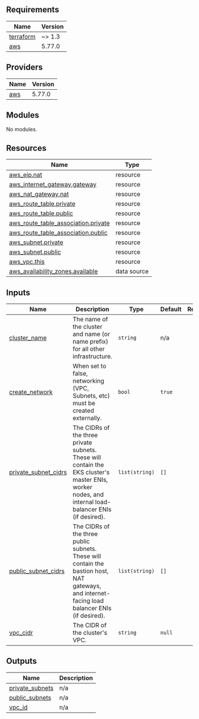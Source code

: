 <!-- BEGIN_TF_DOCS -->
## Requirements

| Name | Version |
|------|---------|
| <a name="requirement_terraform"></a> [terraform](#requirement\_terraform) | ~> 1.3 |
| <a name="requirement_aws"></a> [aws](#requirement\_aws) | 5.77.0 |

## Providers

| Name | Version |
|------|---------|
| <a name="provider_aws"></a> [aws](#provider\_aws) | 5.77.0 |

## Modules

No modules.

## Resources

| Name | Type |
|------|------|
| [aws_eip.nat](https://registry.terraform.io/providers/hashicorp/aws/5.77.0/docs/resources/eip) | resource |
| [aws_internet_gateway.gateway](https://registry.terraform.io/providers/hashicorp/aws/5.77.0/docs/resources/internet_gateway) | resource |
| [aws_nat_gateway.nat](https://registry.terraform.io/providers/hashicorp/aws/5.77.0/docs/resources/nat_gateway) | resource |
| [aws_route_table.private](https://registry.terraform.io/providers/hashicorp/aws/5.77.0/docs/resources/route_table) | resource |
| [aws_route_table.public](https://registry.terraform.io/providers/hashicorp/aws/5.77.0/docs/resources/route_table) | resource |
| [aws_route_table_association.private](https://registry.terraform.io/providers/hashicorp/aws/5.77.0/docs/resources/route_table_association) | resource |
| [aws_route_table_association.public](https://registry.terraform.io/providers/hashicorp/aws/5.77.0/docs/resources/route_table_association) | resource |
| [aws_subnet.private](https://registry.terraform.io/providers/hashicorp/aws/5.77.0/docs/resources/subnet) | resource |
| [aws_subnet.public](https://registry.terraform.io/providers/hashicorp/aws/5.77.0/docs/resources/subnet) | resource |
| [aws_vpc.this](https://registry.terraform.io/providers/hashicorp/aws/5.77.0/docs/resources/vpc) | resource |
| [aws_availability_zones.available](https://registry.terraform.io/providers/hashicorp/aws/5.77.0/docs/data-sources/availability_zones) | data source |

## Inputs

| Name | Description | Type | Default | Required |
|------|-------------|------|---------|:--------:|
| <a name="input_cluster_name"></a> [cluster\_name](#input\_cluster\_name) | The name of the cluster and name (or name prefix) for all other infrastructure. | `string` | n/a | yes |
| <a name="input_create_network"></a> [create\_network](#input\_create\_network) | When set to false, networking (VPC, Subnets, etc) must be created externally. | `bool` | `true` | no |
| <a name="input_private_subnet_cidrs"></a> [private\_subnet\_cidrs](#input\_private\_subnet\_cidrs) | The CIDRs of the three private subnets. These will contain the EKS cluster's master ENIs, worker nodes, and internal load-balancer ENIs (if desired). | `list(string)` | `[]` | no |
| <a name="input_public_subnet_cidrs"></a> [public\_subnet\_cidrs](#input\_public\_subnet\_cidrs) | The CIDRs of the three public subnets. These will contain the bastion host, NAT gateways, and internet-facing load balancer ENIs (if desired). | `list(string)` | `[]` | no |
| <a name="input_vpc_cidr"></a> [vpc\_cidr](#input\_vpc\_cidr) | The CIDR of the cluster's VPC. | `string` | `null` | no |

## Outputs

| Name | Description |
|------|-------------|
| <a name="output_private_subnets"></a> [private\_subnets](#output\_private\_subnets) | n/a |
| <a name="output_public_subnets"></a> [public\_subnets](#output\_public\_subnets) | n/a |
| <a name="output_vpc_id"></a> [vpc\_id](#output\_vpc\_id) | n/a |
<!-- END_TF_DOCS -->